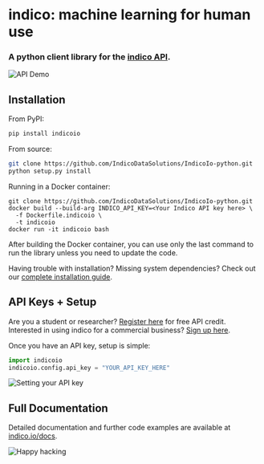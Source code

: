 # indico: machine learning for human use
### A python client library for the [indico API](https://indico.io/).

![API Demo](http://i.imgur.com/47Fipms.gif)


Installation
--------------
From PyPI:
```bash
pip install indicoio
```

From source:
```bash
git clone https://github.com/IndicoDataSolutions/IndicoIo-python.git
python setup.py install
```

Running in a Docker container:
```
git clone https://github.com/IndicoDataSolutions/IndicoIo-python.git
docker build --build-arg INDICO_API_KEY=<Your Indico API key here> \
  -f Dockerfile.indicoio \
  -t indicoio
docker run -it indicoio bash
```

After building the Docker container, you can use only the last command to run the library unless you need to update the code.

Having trouble with installation? Missing system dependencies? Check out our [complete installation guide](https://indico.io/blog/getting-started-indico-tutorial-for-beginning-programmers/).


API Keys + Setup
----------------
Are you a student or researcher?  [Register here](https://indico.io/non-commercial) for free API credit.  
Interested in using indico for a commercial business?  [Sign up here](https://indico.io/enterprise).

Once you have an API key, setup is simple:

```python
import indicoio
indicoio.config.api_key = "YOUR_API_KEY_HERE"
```

![Setting your API key](http://i.imgur.com/Qcv8its.gif)


Full Documentation
------------
Detailed documentation and further code examples are available at [indico.io/docs](https://indico.io/docs).

![Happy hacking](http://i.imgur.com/W9ZcOe0.gif)
